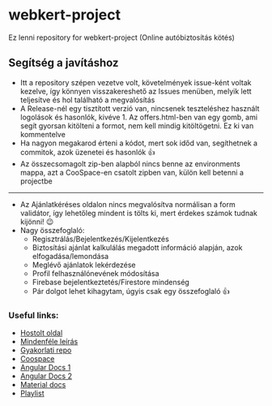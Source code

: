 # webkert-project
Ez lenni repository for webkert-project (Online autóbiztosítás kötés)

## Segítség a javításhoz
- Itt a repository szépen vezetve volt, követelmények issue-ként voltak kezelve, így könnyen visszakereshető az Issues menüben, melyik lett teljesítve és hol található a megvalósítás
- A Release-nél egy tisztított verzió van, nincsenek teszteléshez használt logolások és hasonlók, kivéve 1. Az offers.html-ben van egy gomb, ami segít gyorsan kitölteni a formot, nem kell mindig kitöltögetni. Ez ki van kommentelve
- Ha nagyon megakarod érteni a kódot, mert sok időd van, segíthetnek a commitok, azok üzenetei és hasonlók 👍
- Az összecsomagolt zip-ben alapból nincs benne az environments mappa, azt a CooSpace-en csatolt zipben van, külön kell betenni a projectbe
---
- Az Ajánlatkéréses oldalon nincs megvalósítva normálisan a form validátor, így lehetőleg mindent is tölts ki, mert érdekes számok tudnak kijönni! 😉
- Nagy összefoglaló:
  - Regisztrálás/Bejelentkezés/Kijelentkezés
  - Biztosítási ajánlat kalkulálás megadott információ alapján, azok elfogadása/lemondása
  - Meglévő ajánlatok lekérdezése
  - Profil felhasználónevének módosítása
  - Firebase bejelentkeztetés/Firestore mindenség
  - Pár dolgot lehet kihagytam, úgyis csak egy összefoglaló 👍

### Useful links:
- [Hostolt oldal](https://webkert-project-sc4n1a.web.app/)
- [Mindenféle leírás](https://docs.google.com/document/d/1Df5zvI3Q5GOMa46KXTwsLvCvhrcK9GKvsulVUqSVJmU/edit)
- [Gyakorlati repo](https://github.com/jankiz/Web-development-frameworks)
- [Coospace](https://www.coosp.etr.u-szeged.hu/Scene-675909)
- [Angular Docs 1](https://angular.io/docs)
- [Angular Docs 2](https://devdocs.io/angular/)
- [Material docs](https://material.angular.io/components/categories)
- [Playlist](https://www.youtube.com/watch?v=fk9bF3w6GGI&list=PLUErynknWn5Xp8N0zQjwQPKNNRUsyvnfH&index=1)
